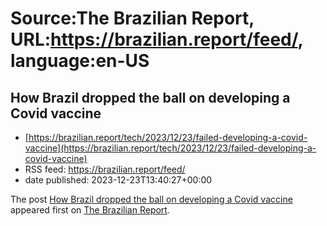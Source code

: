 # Source:The Brazilian Report, URL:https://brazilian.report/feed/, language:en-US

## How Brazil dropped the ball on developing a Covid vaccine
 - [https://brazilian.report/tech/2023/12/23/failed-developing-a-covid-vaccine](https://brazilian.report/tech/2023/12/23/failed-developing-a-covid-vaccine)
 - RSS feed: https://brazilian.report/feed/
 - date published: 2023-12-23T13:40:27+00:00

<p>The post <a href="https://brazilian.report/tech/2023/12/23/failed-developing-a-covid-vaccine/">How Brazil dropped the ball on developing a Covid vaccine</a> appeared first on <a href="https://brazilian.report">The Brazilian Report</a>.</p>

